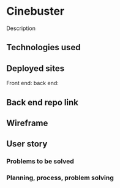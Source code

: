 
# Cinebuster

Description

## Technologies used



## Deployed sites

Front end:
back end:

## Back end repo link

## Wireframe

## User story

### Problems to be solved


### Planning, process, problem solving
